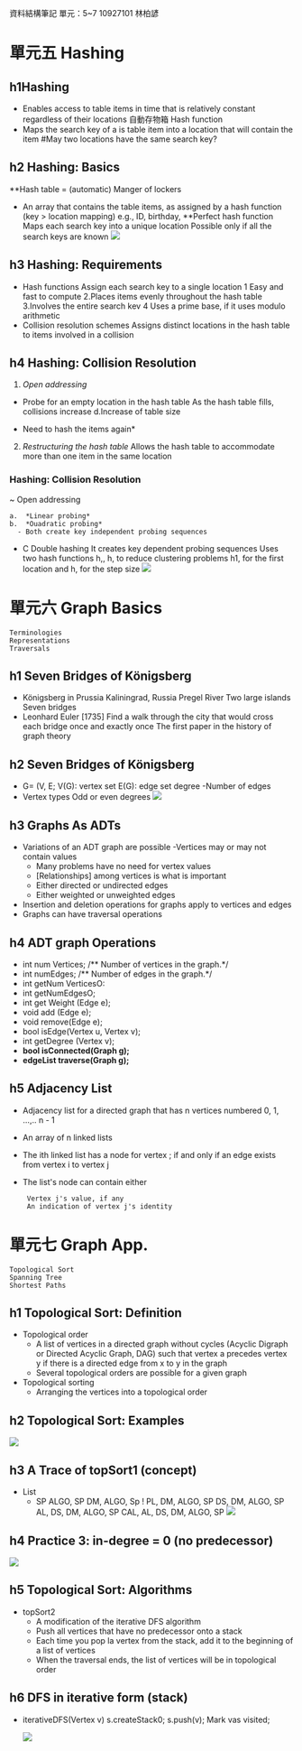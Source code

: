 資料結構筆記 單元：5~7 10927101 林柏諺 


# 單元五 Hashing 

## h1Hashing
- Enables access to table items in time that is relatively constant regardless of their locations
自動存物箱
Hash function
- Maps the search key of a is table item into a location that will contain the item
#May two locations have the same search key?

## h2 Hashing: Basics

**Hash table = (automatic) Manger of lockers
- An array that contains the table items, as assigned
  by a hash function (key > location mapping)
  e.g., ID, birthday,
**Perfect hash function
Maps each search key into a unique location
Possible only if all the search keys are known
![](https://i.imgur.com/lzGKiMu.jpg)

## h3 Hashing: Requirements
 - Hash functions
   Assign each search key to a single location
   1 Easy and fast to compute
   2.Places items evenly throughout the hash table
   3.Involves the entire search kev
   4 Uses a prime base, if it uses modulo arithmetic
 - Collision resolution schemes
   Assigns distinct locations in the hash table to
   items involved in a collision
   
## h4 Hashing: Collision Resolution
 
  1. *Open addressing*
  - Probe for an empty location in the hash table
    As the hash table fills, collisions increase
  d.Increase of table size
  *  Need to hash the items again*
  
  2. *Restructuring the hash table*
     Allows the hash table to accommodate more than
     one item in the same location
     
     
### Hashing: Collision Resolution
  ~ Open addressing
    
    a.  *Linear probing*
    b.  *Ouadratic probing*
      - Both create key independent probing sequences
      
   - C   Double hashing
     It creates key dependent probing sequences
     Uses two hash functions h,, h, to reduce clustering problems
     h1, for the first location and h, for the step size
![](https://i.imgur.com/pqlIDeX.jpg)



# 單元六 Graph Basics
    Terminologies
    Representations
    Traversals


## h1 Seven Bridges of Königsberg

 - Königsberg in Prussia
   Kaliningrad, Russia
   Pregel River
   Two large islands
   Seven bridges
 - Leonhard Euler [1735]
   Find a walk through the city that would cross each
   bridge once and exactly once
   The first paper in the history of graph theory
   

## h2 Seven Bridges of Königsberg
 - G= (V, E;
    V(G): vertex set
    E(G): edge set
    degree
      -Number of edges
- Vertex types
  Odd or even degrees
![](https://i.imgur.com/O21DL6N.jpg)


## h3 Graphs As ADTs

 - Variations of an ADT graph are possible
  -Vertices may or may not contain values
    - Many problems have no need for vertex values
    - [Relationships] among vertices is what is important
    - Either directed or undirected edges
    - Either weighted or unweighted edges
- Insertion and deletion operations for graphs apply to vertices and edges
- Graphs can have traversal operations


## h4 ADT graph Operations

- int num Vertices;   /** Number of vertices in the graph.*/
- int numEdges;       /** Number of edges in the graph.*/
- int getNum VerticesO:
- int getNumEdgesO;
- int get Weight (Edge e);
- void add (Edge e);
- void remove(Edge e);
- bool isEdge(Vertex u, Vertex v);
- int getDegree (Vertex v);
- **bool isConnected(Graph g);**
- **edgeList traverse(Graph g);**


## h5 Adjacency List

- Adjacency list for a directed graph that has n
  vertices numbered 0, 1, ...,.. n - 1
- An array of n linked lists
- The ith linked list has a node for vertex ; if and
  only if an edge exists from vertex i to vertex j
- The list's node can contain either
 
       Vertex j's value, if any
       An indication of vertex j's identity




# 單元七 Graph App.
    Topological Sort
    Spanning Tree
    Shortest Paths
    
## h1 Topological Sort: Definition
- Topological order
  - A list of vertices in a directed graph without cycles
    (Acyclic Digraph or Directed Acyclic Graph, DAG)
    such that vertex a precedes vertex y if there is a
    directed edge from x to y in the graph
   - Several topological orders are possible for a given graph
- Topological sorting
  - Arranging the vertices into a topological order

## h2 Topological Sort: Examples

![](https://i.imgur.com/txY4pCw.jpg)


## h3 A Trace of topSort1 (concept)
- List
  - SP 
    ALGO, SP
    DM, ALGO, Sp !
    PL, DM, ALGO, SP
    DS, DM, ALGO, SP
    AL, DS, DM, ALGO, SP
    CAL, AL, DS, DM, ALGO, SP 
    ![](https://i.imgur.com/3UIyJFR.jpg)
    
## h4 Practice 3: in-degree = 0 (no predecessor)
   ![](https://i.imgur.com/4XQH6Hy.jpg)
 
    
## h5 Topological Sort: Algorithms
 - topSort2
    - A modification of the iterative DFS algorithm
    - Push all vertices that have no predecessor onto a stack
    - Each time you pop la vertex from the stack, add
      it to the beginning of a list of vertices
    - When the traversal ends, the list of vertices will
      be in topological order
      

## h6 DFS in iterative form (stack)
  
 - iterativeDFS(Vertex v)
   s.createStack0;
   s.push(v);
   Mark vas visited;
   
   ![](https://i.imgur.com/FSmAGMv.jpg)
